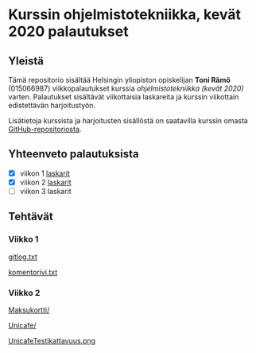 # Kurssin ohjelmistotekniikka, kevät 2020 palautukset

## Yleistä

Tämä repositorio sisältää Helsingin yliopiston  opiskelijan **Toni Rämö** (015066987) viikkopalautukset kurssia *ohjelmistotekniikka (kevät 2020)* varten. Palautukset sisältävät viikottaisia laskareita ja kurssin viikottain edistettävän harjoitustyön.

Lisätietoja kurssista ja harjoitusten sisällöstä on saatavilla kurssin omasta [GitHub-repositoriosta](https://github.com/mluukkai/ohjelmistotekniikka-kevat-2020).

## Yhteenveto palautuksista
- [x] viikon 1 [laskarit](https://github.com/toniramo/ot-harjoitustyo/tree/master/laskarit/viikko1)
- [x] viikon 2 [laskarit](https://github.com/toniramo/ot-harjoitustyo/tree/master/laskarit/viikko2)
- [ ] viikon 3 laskarit

## Tehtävät
### Viikko 1
[gitlog.txt](https://github.com/toniramo/ot-harjoitustyo/tree/master/laskarit/viikko1/gitlog.txt)

[komentorivi.txt](https://github.com/toniramo/ot-harjoitustyo/tree/master/laskarit/viikko1/komentorivi.txt)

### Viikko 2
[Maksukortti/](https://github.com/toniramo/ot-harjoitustyo/tree/master/laskarit/viikko2/Maksukortti/)

[Unicafe/](https://github.com/toniramo/ot-harjoitustyo/tree/master/laskarit/viikko2/Unicafe/)

[UnicafeTestikattavuus.png](https://github.com/toniramo/ot-harjoitustyo/tree/master/laskarit/viikko2/UnicafeTestikattavuus.png)

